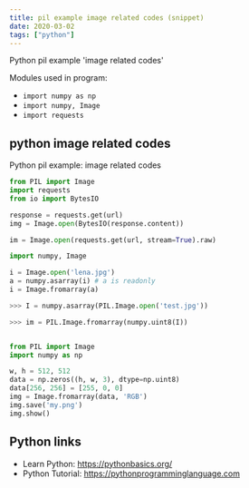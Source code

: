 ```yaml
---
title: pil example image related codes (snippet)
date: 2020-03-02
tags: ["python"]
---
```

Python pil example 'image related codes'


Modules used in program: 
* `import numpy as np`
* `import numpy, Image`
* `import requests`

## python image related codes

Python pil example: image related codes

```python
from PIL import Image
import requests
from io import BytesIO

response = requests.get(url)
img = Image.open(BytesIO(response.content))

im = Image.open(requests.get(url, stream=True).raw)

import numpy, Image

i = Image.open('lena.jpg')
a = numpy.asarray(i) # a is readonly
i = Image.fromarray(a)

>>> I = numpy.asarray(PIL.Image.open('test.jpg'))

>>> im = PIL.Image.fromarray(numpy.uint8(I))


from PIL import Image
import numpy as np

w, h = 512, 512
data = np.zeros((h, w, 3), dtype=np.uint8)
data[256, 256] = [255, 0, 0]
img = Image.fromarray(data, 'RGB')
img.save('my.png')
img.show()

```

## Python links

- Learn Python: https://pythonbasics.org/
- Python Tutorial: https://pythonprogramminglanguage.com
